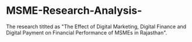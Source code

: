 # MSME-Research-Analysis-
The research titlted as "The Effect of Digital Marketing, Digital Finance and Digital Payment on Financial Performance of MSMEs in Rajasthan".
